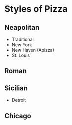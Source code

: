 # Styles of Pizza
## Neapolitan
- Traditional
- New York
- New Haven (Apizza)
- St. Louis
## Roman
## Sicilian
- Detroit
## Chicago